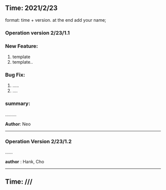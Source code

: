 ## Time: 2021/2/23

format: time + version. at the end add your name;

### Operation version 2/23/1.1

### New Feature:

1. template
2. template..

### Bug Fix:

1. .....
2. ....

### 

### summary:

.........

**Author**: Neo

---

### Operation Version 2/23/1.2

......

**author** : Hank, Cho

---



## Time: ///

